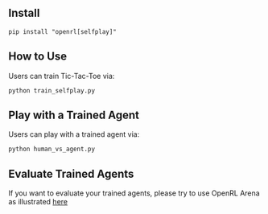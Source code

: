 ## Install

```shell
pip install "openrl[selfplay]"
``` 

## How to Use

Users can train Tic-Tac-Toe via:

```shell
python train_selfplay.py
```


## Play with a Trained Agent

Users can play with a trained agent via:

```shell
python human_vs_agent.py
```


## Evaluate Trained Agents

If you want to evaluate your trained agents, please try to use OpenRL Arena as illustrated [here](https://openrl-docs.readthedocs.io/en/latest/arena/index.html)